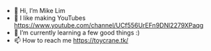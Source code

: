- 👋 Hi, I’m Mike Lim
- 👀 I like making YouTubes https://www.youtube.com/channel/UCf556UrEFn9DNl2279XPaqg
- 🌱 I’m currently learning a few good things :)
- 📫 How to reach me https://toycrane.tk/

<!---
coding9ra/coding9ra is a ✨ special ✨ repository because its `README.md` (this file) appears on your GitHub profile.
You can click the Preview link to take a look at your changes.
--->
